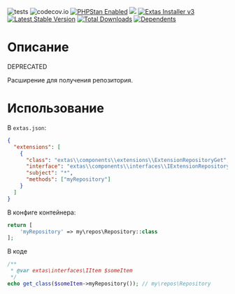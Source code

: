 ![tests](https://github.com/jeyroik/extas-repositories-get/workflows/PHP%20Composer/badge.svg?branch=master&event=push)
![codecov.io](https://codecov.io/gh/jeyroik/extas-repositories-get/coverage.svg?branch=master)
<a href="https://github.com/phpstan/phpstan"><img src="https://img.shields.io/badge/PHPStan-enabled-brightgreen.svg?style=flat" alt="PHPStan Enabled"></a> 
<a href="https://codeclimate.com/github/jeyroik/extas-repositories-get/maintainability"><img src="https://api.codeclimate.com/v1/badges/62260857ba00ea43a0dd/maintainability" /></a>
<a href="https://github.com/jeyroik/extas-installer/" title="Extas Installer v3"><img alt="Extas Installer v3" src="https://img.shields.io/badge/installer-v3-green"></a>
[![Latest Stable Version](https://poser.pugx.org/jeyroik/extas-repositories-get/v)](//packagist.org/packages/jeyroik/extas-q-crawlers)
[![Total Downloads](https://poser.pugx.org/jeyroik/extas-repositories-get/downloads)](//packagist.org/packages/jeyroik/extas-q-crawlers)
[![Dependents](https://poser.pugx.org/jeyroik/extas-repositories-get/dependents)](//packagist.org/packages/jeyroik/extas-q-crawlers)

# Описание

DEPRECATED

Расширение для получения репозитория.

# Использование

В `extas.json`:

```json
{
  "extensions": [
    {
      "class": "extas\\components\\extensions\\ExtensionRepositoryGet",
      "interface": "extas\\components\\interfaces\\IExtensionRepositoryGet",
      "subject": "*",
      "methods": ["myRepository"]
    } 
  ]
}
```
В конфиге контейнера:

```php
return [
    'myRepository' => my\repos\Repository::class
];
```

В коде

```php
/**
 * @var extas\interfaces\IItem $someItem
 */
echo get_class($someItem->myRepository()); // my\repos\Repository
```